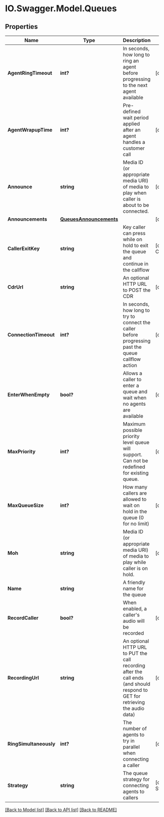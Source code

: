 # IO.Swagger.Model.Queues
## Properties

Name | Type | Description | Notes
------------ | ------------- | ------------- | -------------
**AgentRingTimeout** | **int?** | In seconds, how long to ring an agent before progressing to the next agent available | [optional] 
**AgentWrapupTime** | **int?** | Pre-defined wait period applied after an agent handles a customer call | [optional] 
**Announce** | **string** | Media ID (or appropriate media URI) of media to play when caller is about to be connected. | [optional] 
**Announcements** | [**QueuesAnnouncements**](QueuesAnnouncements.md) |  | [optional] 
**CallerExitKey** | **string** | Key caller can press while on hold to exit the queue and continue in the callflow | [optional] [default to CallerExitKeyEnum.Hash]
**CdrUrl** | **string** | An optional HTTP URL to POST the CDR | [optional] 
**ConnectionTimeout** | **int?** | In seconds, how long to try to connect the caller before progressing past the queue callflow action | [optional] 
**EnterWhenEmpty** | **bool?** | Allows a caller to enter a queue and wait when no agents are available | [optional] [default to true]
**MaxPriority** | **int?** | Maximum possible priority level queue will support. Can not be redefined for existing queue. | [optional] 
**MaxQueueSize** | **int?** | How many callers are allowed to wait on hold in the queue (0 for no limit) | [optional] 
**Moh** | **string** | Media ID (or appropriate media URI) of media to play while caller is on hold. | [optional] 
**Name** | **string** | A friendly name for the queue | 
**RecordCaller** | **bool?** | When enabled, a caller&#39;s audio will be recorded | [optional] [default to false]
**RecordingUrl** | **string** | An optional HTTP URL to PUT the call recording after the call ends (and should respond to GET for retrieving the audio data) | [optional] 
**RingSimultaneously** | **int?** | The number of agents to try in parallel when connecting a caller | [optional] 
**Strategy** | **string** | The queue strategy for connecting agents to callers | [optional] [default to StrategyEnum.Roundrobin]

[[Back to Model list]](../README.md#documentation-for-models) [[Back to API list]](../README.md#documentation-for-api-endpoints) [[Back to README]](../README.md)

